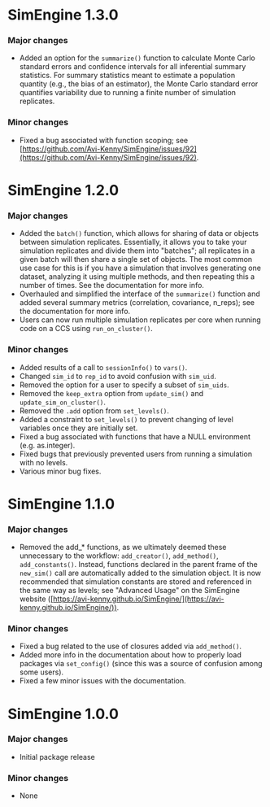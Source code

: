 # SimEngine 1.3.0

### Major changes

- Added an option for the `summarize()` function to calculate Monte Carlo standard errors and confidence intervals for all inferential summary statistics. For summary statistics meant to estimate a population quantity (e.g., the bias of an estimator), the Monte Carlo standard error quantifies variability due to running a finite number of simulation replicates.

### Minor changes

- Fixed a bug associated with function scoping; see [https://github.com/Avi-Kenny/SimEngine/issues/92](https://github.com/Avi-Kenny/SimEngine/issues/92).

# SimEngine 1.2.0

### Major changes

- Added the `batch()` function, which allows for sharing of data or objects between simulation replicates. Essentially, it allows you to take your simulation replicates and divide them into "batches"; all replicates in a given batch will then share a single set of objects. The most common use case for this is if you have a simulation that involves generating one dataset, analyzing it using multiple methods, and then repeating this a number of times. See the documentation for more info.
- Overhauled and simplified the interface of the `summarize()` function and added several summary metrics (correlation, covariance, n_reps); see the documentation for more info.
- Users can now run multiple simulation replicates per core when running code on a CCS using `run_on_cluster()`.

### Minor changes

- Added results of a call to `sessionInfo()` to `vars()`.
- Changed `sim_id` to `rep_id` to avoid confusion with `sim_uid`.
- Removed the option for a user to specify a subset of `sim_uids`.
- Removed the `keep_extra` option from `update_sim()` and `update_sim_on_cluster()`.
- Removed the `.add` option from `set_levels()`.
- Added a constraint to `set_levels()` to prevent changing of level variables once they are initially set.
- Fixed a bug associated with functions that have a NULL environment (e.g. as.integer).
- Fixed bugs that previously prevented users from running a simulation with no levels.
- Various minor bug fixes.

# SimEngine 1.1.0

### Major changes

- Removed the add_* functions, as we ultimately deemed these unnecessary to the workflow: `add_creator()`, `add_method()`, `add_constants()`. Instead, functions declared in the parent frame of the `new_sim()` call are automatically added to the simulation object. It is now recommended that simulation constants are stored and referenced in the same way as levels; see "Advanced Usage" on the SimEngine website ([https://avi-kenny.github.io/SimEngine/](https://avi-kenny.github.io/SimEngine/)).

### Minor changes

- Fixed a bug related to the use of closures added via `add_method()`.
- Added more info in the documentation about how to properly load packages via `set_config()` (since this was a source of confusion among some users).
- Fixed a few minor issues with the documentation.

# SimEngine 1.0.0

### Major changes

- Initial package release

### Minor changes

- None
